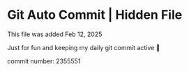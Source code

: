 # Git Auto Commit | Hidden File

This file was added Feb 12, 2025

Just for fun and keeping my daily git commit active 🤪

commit number: 2355551
